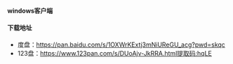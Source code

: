 #### windows客户端

#### 下载地址
* 度盘：https://pan.baidu.com/s/1OXWrKExtj3mNiUReGU_acg?pwd=skqc
* 123盘：https://www.123pan.com/s/DUoAjv-JkRRA.html提取码:hqLE
